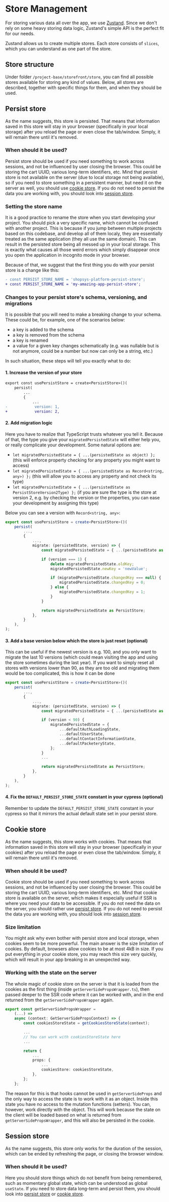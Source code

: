 # Store Management

For storing various data all over the app, we use [Zustand](https://github.com/pmndrs/zustand). Since we don't rely on some heavy storing data logic, Zustand's simple API is the perfect fit for our needs.

Zustand allows us to create multiple stores. Each store consists of `slices`, which you can understand as one part of the store.

## Store structure

Under folder `/project-base/storefront/store`, you can find all possible stores available for storing any kind of values. Below, all stores are described, together with specific things for them, and when they should be used.

## Persist store

As the name suggests, this store is persisted. That means that information saved in this store will stay in your browser (specifically in your local storage) after you reload the page or even close the tab/window. Simply, it will remain there until it's removed.

### When should it be used?

Persist store should be used if you need something to work across sessions, and not be influenced by user closing the browser. This could be storing the cart UUID, various long-term identifiers, etc. Mind that persist store is not available on the server (due to local storage not being available), so if you need to store something in a persistent manner, but need it on the server as well, you should use [cookie store](#cookie-store). If you do not need to persist the data you are working with, you should look into [session store](#session-store).

### Setting the store name

It is a good practice to rename the store when you start developing your project. You should pick a very specific name, which cannot be confused with another project. This is because if you jump between multiple projects based on this codebase, and develop all of them localy, they are essentially treated as the same application (they all use the same domain). This can result in the persisted store being all messed up in your local storage. This is exactly what causes all those weird errors which simply disappear once you open the application in incognito mode in your browser.

Because of that, we suggest that the first thing you do with your persist store is a change like this:

```diff
- const PERSIST_STORE_NAME = 'shopsys-platform-persist-store';
+ const PERSIST_STORE_NAME = 'my-amazing-app-persist-store';
```

### Changes to your persist store's schema, versioning, and migrations

It is possible that you will need to make a breaking change to your schema. These could be, for example, one of the scenarios below:

- a key is added to the schema
- a key is removed from the schema
- a key is renamed
- a value for a given key changes schematically (e.g. was nullable but is not anymore, could be a number but now can only be a string, etc.)

In such situation, these steps will tell you exactly what to do:

#### 1. Increase the version of your store

```diff
export const usePersistStore = create<PersistStore>()(
    persist(
        ...
        {
            ...
-            version: 1,
+            version: 2,
```

#### 2. Add migration logic

Here you have to realize that TypeScript trusts whatever you tell it. Because of that, the type you give your `migratedPersistedState` will either help you, or really complicate your development. Some natural options are:

- `let migratedPersistedState = { ...(persistedState as object) };` (this will enforce property checking for any property you might want to access)
- `let migratedPersistedState = { ...(persistedState as Record<string, any>) };` (this will allow you to access any property and not check its type)
- `let migratedPersistedState = { ...(persistedState as PersistStoreVersion2Type) };` (if you are sure the type is the store at version 2, e.g. by checking the version or the properties, you can ease your development by assigning this type)

Below you can see a version with `Record<string, any>`:

```ts
export const usePersistStore = create<PersistStore>()(
    persist(
        ...,
        {
            ...,
            migrate: (persistedState, version) => {
                const migratedPersistedState = { ...(persistedState as Record<string, any>) };

                if (version === 1) {
                    delete migratedPersistedState.oldKey;
                    migratedPersistedState.newKey = 'newValue';

                    if (migratedPersistedState.changedKey === null) {
                        migratedPersistedState.changedKey = 0;
                    } else {
                        migratedPersistedState.changedKey = 1;
                    }
                }

                return migratedPersistedState as PersistStore;
            },
        }
    ),
);
```

#### 3. Add a base version below which the store is just reset (optional)

This can be useful if the newest version is e.g. 100, and you only want to migrate the last 10 versions (which could mean visiting the app and using the store sometimes during the last year). If you want to simply reset all stores with versions lower than 90, as they are too old and migrating them would be too complicated, this is how it can be done

```ts
export const usePersistStore = create<PersistStore>()(
    persist(
        ...,
        {
            ...,
            migrate: (persistedState, version) => {
                const migratedPersistedState = { ...(persistedState as Record<string, any>) };

                if (version < 90) {
                    migratedPersistedState = {
                        ...defaultAuthLoadingState,
                        ...defaultUserState,
                        ...defaultContactInformationState,
                        ...defaultPacketeryState,
                    };
                }
                ...

                return migratedPersistedState as PersistStore;
            },
        }
    ),
);
```

#### 4. Fix the `DEFAULT_PERSIST_STORE_STATE` constant in your cypress (optional)

Remember to update the `DEFAULT_PERSIST_STORE_STATE` constant in your cypress so that it mirrors the actual default state set in your persist store.

## Cookie store

As the name suggests, this store works with cookies. That means that information saved in this store will stay in your browser (specifically in your cookies) after you reload the page or even close the tab/window. Simply, it will remain there until it's removed.

### When should it be used?

Cookie store should be used if you need something to work across sessions, and not be influenced by user closing the browser. This could be storing the cart UUID, various long-term identifiers, etc. Mind that cookie store is available on the server, which makes it especially useful if SSR is where you need your data to be accessible. If you do not need the data on the server, you should rather use [persist store](#persist-store). If you do not need to persist the data you are working with, you should look into [session store](#session-store).

### Size limitation

You might ask why even bother with persist store and local storage, when cookies seem to be more powerful. The main answer is the size limitation of cookies. By default, browsers allow cookies to be at most 4kB in size. If you put everything in your cookie store, you may reach this size very quickly, which will result in your app breaking in an unexpected way.

### Working with the state on the server

The whole magic of cookie store on the server is that it is loaded from the cookies as the first thing (inside `getServerSidePropsWrapper.ts`), then passed deeper to the SSR code where it can be worked with, and in the end returned from the `getServerSidePropsWrapper` again.

```ts
export const getServerSidePropsWrapper =
    (...) =>
    async (context: GetServerSidePropsContext) => {
        const cookiesStoreState = getCookiesStoreState(context);

        ...
        // You can work with cookiesStoreState here
        ...

        return {
            ...
            props: {
                ...
                cookiesStore: cookiesStoreState,
            },
        };
    };
```

The reason for this is that hooks cannot be used in `getServerSideProps` and the only way to access the state is to work with it as an object. Inside this state you have no access to the mutation functions (setters). You can, however, work directly with the object. This will work because the state on the client will be loaded based on what is returned from `getServerSidePropsWrapper`, and this will also be persisted in the cookie.

## Session store

As the name suggests, this store only works for the duration of the session, which can be ended by refreshing the page, or closing the browser window.

### When should it be used?

Here you should store things which do not benefit from being remembered, such as momentary global state, which can be understood as global `useState`. If you need to store data long-term and persist them, you should look into [persist store](#persist-store) or [cookie store](#cookie-store).
